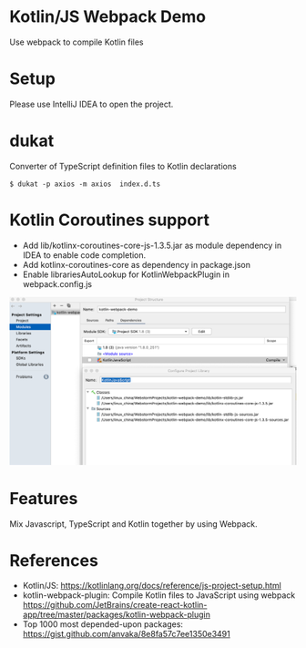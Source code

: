 Kotlin/JS Webpack Demo
======================

Use webpack to compile Kotlin files

# Setup

Please use IntelliJ IDEA to open the project.

# dukat

Converter of TypeScript definition files to Kotlin declarations

```
$ dukat -p axios -m axios  index.d.ts
```

# Kotlin Coroutines support

* Add lib/kotlinx-coroutines-core-js-1.3.5.jar as module dependency in IDEA to enable code completion.
* Add kotlinx-coroutines-core as dependency in package.json
* Enable librariesAutoLookup for KotlinWebpackPlugin in webpack.config.js

![Classpath](intellij-classpath.png)

# Features

Mix Javascript, TypeScript and Kotlin together by using Webpack.

# References

* Kotlin/JS: https://kotlinlang.org/docs/reference/js-project-setup.html
* kotlin-webpack-plugin: Compile Kotlin files to JavaScript using webpack https://github.com/JetBrains/create-react-kotlin-app/tree/master/packages/kotlin-webpack-plugin
* Top 1000 most depended-upon packages: https://gist.github.com/anvaka/8e8fa57c7ee1350e3491

